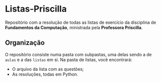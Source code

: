 # Listas-Priscilla

Repositório com a resolução de todas as listas de exercício da disciplina de **Fundamentos da Computação**, ministrada pela **Professora Priscilla**.

## Organização
O repositório consiste numa pasta com subpastas, uma delas sendo a de `aulas` e a das `listas` em si. Na pasta de listas, você encontrará:
- O arquivo da lista com as questões;
- As resoluções, todas em Python.

